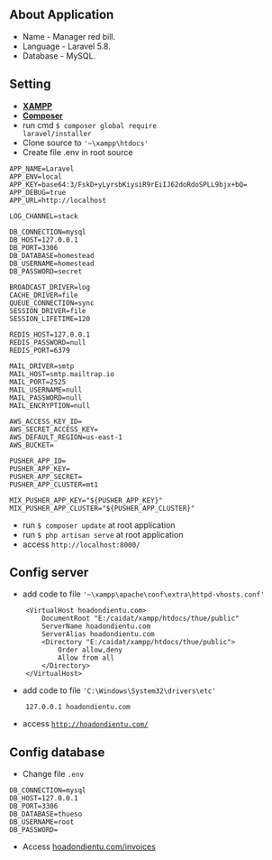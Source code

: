 ## About Application

- Name - Manager red bill.
- Language - Laravel 5.8.
- Database - MySQL.

## Setting

- **[XAMPP](https://www.apachefriends.org/download.html)**
- **[Composer](https://getcomposer.org/)**
- run cmd <code>$ composer global require laravel/installer</code>
- Clone source to <code>'~\xampp\htdocs\'</code>
- Create file .env in root source
```
APP_NAME=Laravel
APP_ENV=local
APP_KEY=base64:3/FskD+yLyrsbKiysiR9rEiIJ62doRdoSPLL9bjx+bQ=
APP_DEBUG=true
APP_URL=http://localhost

LOG_CHANNEL=stack

DB_CONNECTION=mysql
DB_HOST=127.0.0.1
DB_PORT=3306
DB_DATABASE=homestead
DB_USERNAME=homestead
DB_PASSWORD=secret

BROADCAST_DRIVER=log
CACHE_DRIVER=file
QUEUE_CONNECTION=sync
SESSION_DRIVER=file
SESSION_LIFETIME=120

REDIS_HOST=127.0.0.1
REDIS_PASSWORD=null
REDIS_PORT=6379

MAIL_DRIVER=smtp
MAIL_HOST=smtp.mailtrap.io
MAIL_PORT=2525
MAIL_USERNAME=null
MAIL_PASSWORD=null
MAIL_ENCRYPTION=null

AWS_ACCESS_KEY_ID=
AWS_SECRET_ACCESS_KEY=
AWS_DEFAULT_REGION=us-east-1
AWS_BUCKET=

PUSHER_APP_ID=
PUSHER_APP_KEY=
PUSHER_APP_SECRET=
PUSHER_APP_CLUSTER=mt1

MIX_PUSHER_APP_KEY="${PUSHER_APP_KEY}"
MIX_PUSHER_APP_CLUSTER="${PUSHER_APP_CLUSTER}"
```
- run <code>$ composer update</code> at root application
- run <code>$ php artisan serve</code> at root application
- access <code>http://localhost:8000/</code>

## Config server
- add code to file <code>'~\xampp\apache\conf\extra\httpd-vhosts.conf'</code>   
```
    <VirtualHost hoadondientu.com>
        DocumentRoot "E:/caidat/xampp/htdocs/thue/public"
        ServerName hoadondientu.com
        ServerAlias hoadondientu.com
        <Directory "E:/caidat/xampp/htdocs/thue/public">
            Order allow,deny
            Allow from all
        </Directory>
    </VirtualHost>
```
 - add code to file <code>'C:\Windows\System32\drivers\etc'</code>
```
    127.0.0.1 hoadondientu.com
```
 - access <code>http://hoadondientu.com/</code>
 ## Config database
 - Change file <code>.env</code> 
 ```
 DB_CONNECTION=mysql
 DB_HOST=127.0.0.1
 DB_PORT=3306
 DB_DATABASE=thueso
 DB_USERNAME=root
 DB_PASSWORD=
 ```
 - Access [hoadondientu.com/invoices](http://hoadondientu.com/invoices)
 
